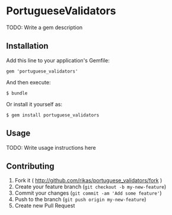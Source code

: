 # PortugueseValidators

TODO: Write a gem description

## Installation

Add this line to your application's Gemfile:

    gem 'portuguese_validators'

And then execute:

    $ bundle

Or install it yourself as:

    $ gem install portuguese_validators

## Usage

TODO: Write usage instructions here

## Contributing

1. Fork it ( http://github.com/rikas/portuguese_validators/fork )
2. Create your feature branch (`git checkout -b my-new-feature`)
3. Commit your changes (`git commit -am 'Add some feature'`)
4. Push to the branch (`git push origin my-new-feature`)
5. Create new Pull Request
